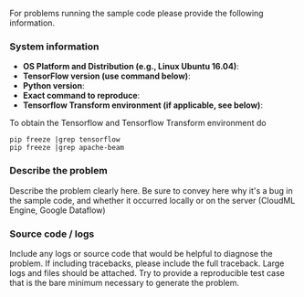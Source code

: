 For problems running the sample code please provide the following information.

### System information
- **OS Platform and Distribution (e.g., Linux Ubuntu 16.04)**:
- **TensorFlow version (use command below)**:
- **Python version**:
- **Exact command to reproduce**:
- **Tensorflow Transform environment (if applicable, see below)**:

To obtain the Tensorflow and Tensorflow Transform environment do

```
pip freeze |grep tensorflow
pip freeze |grep apache-beam
```

### Describe the problem
Describe the problem clearly here. Be sure to convey here why it's a bug in
the sample code, and whether it occurred locally or on the server (CloudML Engine,
Google Dataflow)

### Source code / logs
Include any logs or source code that would be helpful to diagnose the problem. If including tracebacks, please include the full traceback. Large logs and files should be attached. Try to provide a reproducible test case that is the bare minimum necessary to generate the problem.

